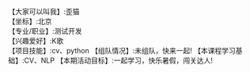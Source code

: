 【大家可以叫我】:歪猫   
【坐标】:北京  
【专业/职业】:测试开发  
【兴趣爱好】:K歌  
【项目技能】:cv、python
【组队情况】:未组队，快来一起!
【本课程学习基础】:CV、NLP
【本期活动目标】:一起学习，快乐暑假，闯关达人!
